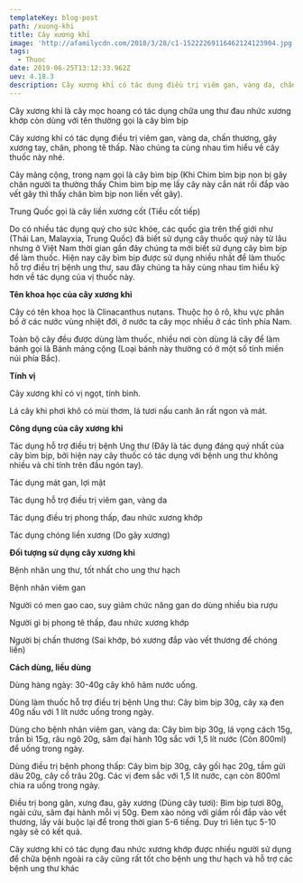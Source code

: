 ```yaml
---
templateKey: blog-post
path: /xuong-khi
title: Cây xương khỉ
image: 'http://afamilycdn.com/2018/3/28/c1-15222269116462124123904.jpg' 
tags:
  - Thuoc
date: 2019-06-25T13:12:33.962Z
uev: 4.18.3
description: Cây xương khỉ có tác dụng điều trị viêm gan, vàng da, chấn thương, gãy xương tay, chân, phong tê thấp.
---
```


Cây xương khỉ là cây mọc hoang có tác dụng chữa ung thư đau nhức xương khớp còn dùng với tên thường gọi là cây bìm bịp

Cây xương khỉ có tác dụng điều trị viêm gan, vàng da, chấn thương, gãy xương tay, chân, phong tê thấp. Nào chúng ta cùng nhau tìm hiểu về cây thuốc này nhé.

Cây mảng cộng, trong nam gọi là cây bìm bịp (Khi Chim bìm bịp non bị gãy chân người ta thường thấy Chim bìm bịp mẹ lấy cây này cắn nát rồi đắp vào vết gãy thì thấy chân bìm bịp non liền vết gãy).

Trung Quốc gọi là cây liền xương cốt (Tiểu cốt tiếp)

Do có nhiều tác dụng quý cho sức khỏe, các quốc gia trên thế giới như (Thái Lan, Malayxia, Trung Quốc) đã biết sử dụng cây thuốc quý này từ lâu nhưng ở Việt Nam thời gian gần đây chúng ta mới biết sử dụng cây bìm bịp để làm thuốc. Hiện nay cây bìm bịp được sử dụng nhiều nhất để làm thuốc hỗ trợ điều trị bệnh ung thư, sau đây chúng ta hãy cùng nhau tìm hiểu kỹ hơn về tác dụng của vị thuốc này.

**Tên khoa học của cây xương khỉ**

Cây có tên khoa học là Clinacanthus nutans. Thuộc họ ô rô, khu vực phân bố ở các nước vùng nhiệt đới, ở nước ta cây mọc nhiều ở các tỉnh phía Nam.

Toàn bộ cây đều được dùng làm thuốc, nhiều nơi còn dùng lá cây để làm bánh gọi là Bánh mảng cộng (Loại bánh này thường có ở một số tỉnh miền núi phía Bắc).

**Tính vị**

Cây xương khỉ  có vị ngọt, tính bình.

Lá cây khi phơi khô có mùi thơm, lá tươi nấu canh ăn rất ngon và mát.

**Công dụng của cây xương khỉ**

Tác dụng hỗ trợ điều trị bệnh Ung thư (Đây là tác dụng đáng quý nhất của cây bìm bịp, bởi hiện nay cây thuốc có tác dụng với bệnh ung thư không nhiều và chỉ tính trên đầu ngón tay).

Tác dụng mát gan, lợi mật

Tác dụng hỗ trợ điều trị viêm gan, vàng da

Tác dụng điều trị phong thấp, đau nhức xương khớp

Tác dụng chóng liền xương (Do gãy xương)

**Đối tượng sử dụng cây xương khỉ**

Bệnh nhân ung thư, tốt nhất cho ung thư hạch

Bệnh nhân viêm gan

Người có men gao cao, suy giảm chức năng gan do dùng nhiều bia rượu

Người gì bị phong tê thấp, đau nhức xương khớp

Người bị chấn thương (Sai khớp, bó xương đắp vào vết thương để chóng liền)

**Cách dùng, liều dùng**

Dùng hàng ngày: 30-40g cây khô hãm nước uống.

Dùng làm thuốc hỗ trợ điều trị bệnh Ung thư: Cây bìm bịp 30g, cây xạ đen 40g nấu với 1 lít nước uống trong ngày.

Dùng cho bệnh nhân viêm gan, vàng da:  Cây bìm bịp 30g, lá vọng cách 15g, trần bì 15g, râu ngô 20g, sâm đại hành 10g sắc với 1,5 lít nước (Còn 800ml) để uống trong ngày.

Dùng điều trị bệnh phong thấp: Cây bìm bịp 30g, cây gối hạc 20g, tầm gửi dâu 20g, cây cổ trâu 20g. Các vị đem sắc với 1,5 lít nước, cạn còn 800ml chia ra uống trong ngày.

Điều trị bong gân, xưng đau, gãy xương (Dùng cây tươi): Bìm bịp tươi 80g, ngải cứu, sâm đại hành mỗi vị 50g. Đem xào nóng với giấm rồi đắp vào vết thương, lấy vải buộc lại để trong thời gian 5-6 tiếng. Duy trì liên tục 5-10 ngày sẽ có kết quả.

Cây xương khỉ có tác dụng đau nhức xương khớp được nhiều người sử dụng để chữa bệnh ngoài ra cây cũng rất tốt cho bệnh ung thư hạch và hỗ trợ các bệnh ung thư khác